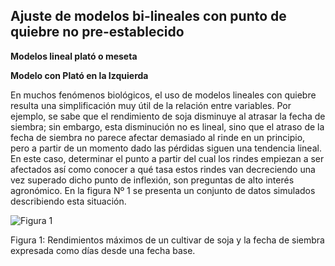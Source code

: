 
## Ajuste de modelos bi-lineales con punto de quiebre no pre-establecido

**Modelos lineal plató o meseta**

**Modelo con Plató en la Izquierda**

En muchos fenómenos biológicos, el uso de modelos lineales con quiebre resulta una simplificación muy útil de la relación entre variables. Por ejemplo, se sabe que el rendimiento de soja disminuye al atrasar la fecha de siembra; sin embargo, esta disminución no es lineal, sino que el atraso de la fecha de siembra no parece afectar demasiado al rinde en un principio, pero a partir de un momento dado las pérdidas siguen una tendencia lineal. En este caso, determinar el punto a partir del cual los rindes empiezan a ser afectados así como conocer a qué tasa estos rindes van decreciendo una vez superado dicho punto de inflexión, son preguntas de alto interés agronómico.
En la figura Nº 1 se presenta un conjunto de datos simulados describiendo esta situación.  

![Figura 1](imagenes/Fig1.JPG)

Figura 1: Rendimientos máximos de un cultivar de soja y la fecha de siembra expresada como días desde una fecha base.
